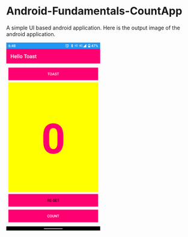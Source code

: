 # Android-Fundamentals-CountApp
A simple UI based android application. Here is the output image of the android application.

<img src="Images/Hello%20Toast.png" height=500>
